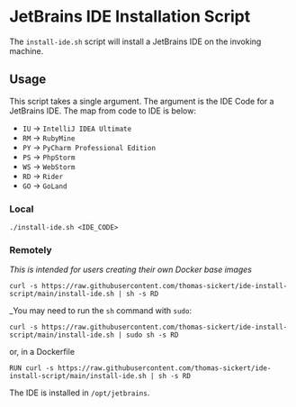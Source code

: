 # JetBrains IDE Installation Script

The `install-ide.sh` script will install a JetBrains IDE on the invoking machine.

## Usage

This script takes a single argument. The argument is the IDE Code for a JetBrains IDE. The map from code to IDE is below:

- `IU` -> `IntelliJ IDEA Ultimate`
- `RM` -> `RubyMine`
- `PY` -> `PyCharm Professional Edition`
- `PS` -> `PhpStorm`
- `WS` -> `WebStorm`
- `RD` -> `Rider`
- `GO` -> `GoLand`

### Local

```
./install-ide.sh <IDE_CODE>
```

### Remotely

_This is intended for users creating their own Docker base images_

```
curl -s https://raw.githubusercontent.com/thomas-sickert/ide-install-script/main/install-ide.sh | sh -s RD
```

_You may need to run the ```sh``` command with ```sudo```:

```
curl -s https://raw.githubusercontent.com/thomas-sickert/ide-install-script/main/install-ide.sh | sudo sh -s RD
```

or, in a Dockerfile

```
RUN curl -s https://raw.githubusercontent.com/thomas-sickert/ide-install-script/main/install-ide.sh | sh -s RD
```





The IDE is installed in ```/opt/jetbrains```.

